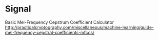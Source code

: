 Signal
======

Basic Mel-Frequency Cepstrum Coefficient Calculator
http://practicalcryptography.com/miscellaneous/machine-learning/guide-mel-frequency-cepstral-coefficients-mfccs/
